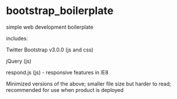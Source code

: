 bootstrap_boilerplate
=====================

simple web development boilerplate


includes:

Twitter Bootstrap v3.0.0 (js and css)

jQuery (js)

respond.js (js) - responsive features in IE8

Minimized versions of the above; smaller file size but harder to read; recommended for use when product is deployed
